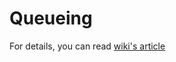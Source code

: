 # Queueing

 For details, you can read [wiki's article](https://en.wikipedia.org/wiki/Queueing_theory)
 
